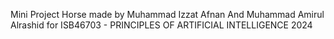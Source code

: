 Mini Project Horse made by Muhammad Izzat Afnan And Muhammad Amirul Alrashid for ISB46703 - PRINCIPLES OF ARTIFICIAL INTELLIGENCE 2024
